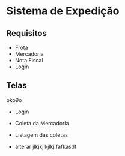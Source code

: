 # Sistema de Expedição

## Requisitos

- Frota
- Mercadoria
- Nota Fiscal
- Login

## Telas
bko9o
- Login
- Coleta da Mercadoria
- Listagem das coletas

- alterar
jlkjkjlkjlkj
fafkasdf
